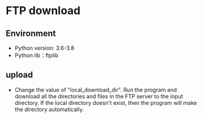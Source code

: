 # FTP download
## Environment
- Python version: 3.6-3.8
- Python lib：ftplib
## upload
- Change the value of "local_download_dir". Run the program and download all the directories and files in the FTP server to the input directory. If the local directory doesn't exist, then the program will make the directory automatically.